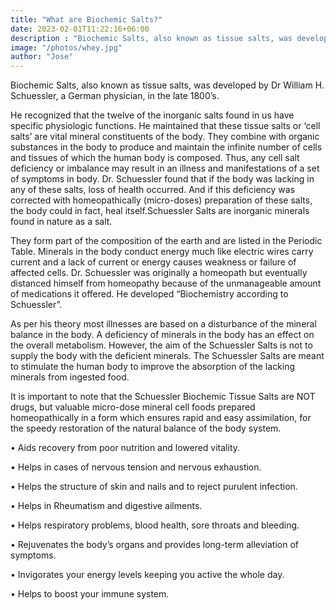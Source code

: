 ```yaml
---
title: "What are Biochemic Salts?"
date: 2023-02-01T11:22:16+06:00
description : "Biochemic Salts, also known as tissue salts, was developed by Dr William H. Schuessler, a German physician, in the late 1800’s"
image: "/photos/whey.jpg"
author: "Jose"
---
```



Biochemic Salts, also known as tissue salts, was developed by Dr William H. Schuessler, a German physician, in the late 1800’s. 

He recognized that the twelve of the inorganic salts found in us have specific physiologic functions. He maintained that these tissue salts or ‘cell salts’ are vital mineral constituents of the body. They combine with organic substances in the body to produce and maintain the infinite number of cells and tissues of which the human body is composed. Thus, any cell salt deficiency or imbalance may result in an illness and manifestations of a set of symptoms in body. Dr. Schuessler found that if the body was lacking in any of these salts, loss of health occurred. And if this deficiency was corrected with homeopathically (micro-doses) preparation of these salts, the body could in fact, heal itself.Schuessler Salts are inorganic minerals found in nature as a salt. 

They form part of the composition of the earth and are listed in the Periodic Table. Minerals in the body conduct energy much like electric wires carry current and a lack of current or energy causes weakness or failure of affected cells. Dr. Schuessler was originally a homeopath but eventually distanced himself from homeopathy because of the unmanageable amount of medications it offered. He developed “Biochemistry according to Schuessler”. 

As per his theory most illnesses are based on a disturbance of the mineral balance in the body. A deficiency of minerals in the body has an effect on the overall metabolism. However, the aim of the Schuessler Salts is not to supply the body with the deficient minerals. The Schuessler Salts are meant to stimulate the human body to improve the absorption of the lacking minerals from ingested food.

It is important to note that the Schuessler Biochemic Tissue Salts are NOT drugs, but valuable micro-dose mineral cell foods prepared homeopathically in a form which ensures rapid and easy assimilation, for the speedy restoration of the natural balance of the body system.

• Aids recovery from poor nutrition and lowered vitality.

• Helps in cases of nervous tension and nervous exhaustion.

• Helps the structure of skin and nails and to reject purulent infection.

• Helps in Rheumatism and digestive ailments.

• Helps respiratory problems, blood health, sore throats and bleeding.

• Rejuvenates the body’s organs and provides long-term alleviation of symptoms.

• Invigorates your energy levels keeping you active the whole day.

• Helps to boost your immune system.